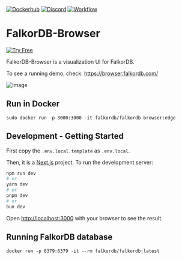 
[![Dockerhub](https://img.shields.io/docker/pulls/falkordb/falkordb-browser?label=Docker)](https://hub.docker.com/r/falkordb/falkordb-browser/)
[![Discord](https://img.shields.io/discord/1146782921294884966?style=flat-square)](https://discord.gg/6M4QwDXn2w)
[![Workflow](https://github.com/FalkorDB/falkordb-browser/actions/workflows/nextjs.yml/badge.svg?branch=main)](https://github.com/FalkorDB/falkordb-browser/actions/workflows/nextjs.yml)

# FalkorDB-Browser
[![Try Free](https://img.shields.io/badge/Try%20Free-FalkorDB%20Cloud-FF8101?labelColor=FDE900&style=for-the-badge&link=https://app.falkordb.cloud)](https://app.falkordb.cloud)

FalkorDB-Browser is a visualization UI for FalkorDB.

To see a running demo, check: https://browser.falkordb.com/

![image](https://github.com/FalkorDB/falkordb-browser/assets/753206/51a81ef9-6bb2-40ce-ad9b-6381978c7562)

## Run in Docker

```
sudo docker run -p 3000:3000 -it falkordb/falkordb-browser:edge
```

## Development - Getting Started 

First copy the `.env.local.template` as `.env.local`.

Then, it is a [Next.js](https://nextjs.org/) project. To run the development server:

```bash
npm run dev
# or
yarn dev
# or
pnpm dev
# or
bun dev
```

Open [http://localhost:3000](http://localhost:3000) with your browser to see the result.


## Running FalkorDB database

```
docker run -p 6379:6379 -it --rm falkordb/falkordb:latest
```



